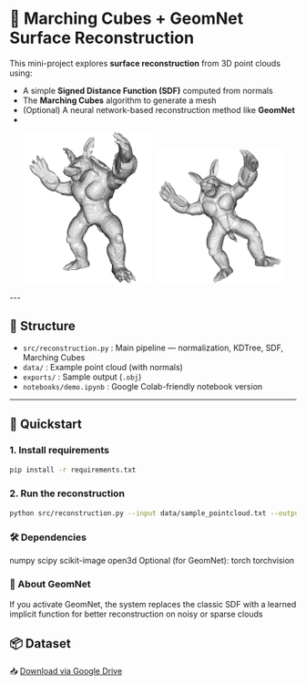 # 🧊 Marching Cubes + GeomNet Surface Reconstruction

This mini-project explores **surface reconstruction** from 3D point clouds using:

- A simple **Signed Distance Function (SDF)** computed from normals
- The **Marching Cubes** algorithm to generate a mesh
- (Optional) A neural network-based reconstruction method like **GeomNet**
- 
<p align="center">
  <img src="res_64.png" alt="Résolution 64³" width="45%"/>
  <img src="res_128.png" alt="Résolution 128³" width="45%"/>
</p>
---

## 📁 Structure

- `src/reconstruction.py` : Main pipeline — normalization, KDTree, SDF, Marching Cubes
- `data/` : Example point cloud (with normals)
- `exports/` : Sample output (`.obj`)
- `notebooks/demo.ipynb` : Google Colab-friendly notebook version

---

## 🚀 Quickstart

### 1. Install requirements

```bash
pip install -r requirements.txt
```
### 2. Run the reconstruction
```bash
python src/reconstruction.py --input data/sample_pointcloud.txt --output exports/result.obj
```
### 🛠️ Dependencies
numpy
scipy
scikit-image
open3d
Optional (for GeomNet):
torch
torchvision
### 🧠 About GeomNet
If you activate GeomNet, the system replaces the classic SDF with a learned implicit function for better reconstruction on noisy or sparse clouds

## 📦 Dataset

📥 [Download via Google Drive](https://drive.google.com/file/d/19RXyfxno2OUtCPDOVC9p1yhROWgok5Jv/view?usp=drive_link)

